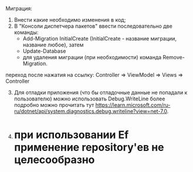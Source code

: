 ﻿Миграция:
 1. Внести какие необходимо изменения в код;
 2. В "Консоли диспетчера пакетов" ввести последовательно две команды:
	- Add-Migration InitialCreate (InitialCreate - название миграции, название любое), затем
	- Update-Database
	- для удаления миграции (при необходимости) команда Remove-Migration.
	
переход после нажатия на ссылку: Controller => ViewModel => Views => Controller

3. Для отладки приложения (что бы отладочные данные не попадали к пользователю) можно
использовать Debug.WriteLine более подробно можно прочитать тут https://learn.microsoft.com/ru-ru/dotnet/api/system.diagnostics.debug.writeline?view=net-7.0.
4. # при использовании Ef применение repository'ев не целесообразно

